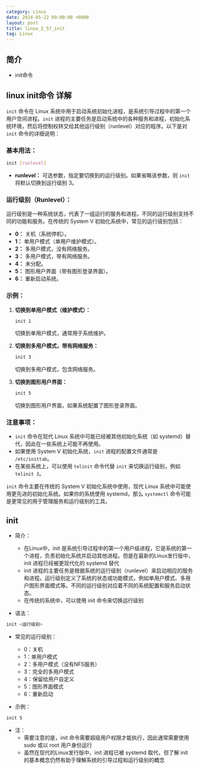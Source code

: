 ```yaml
---
category: Linux
date: 2024-05-22 09:00:00 +0800
layout: post
title: linux_2_57_init
tag: Linux
---
```

## 简介

+ init命令

## linux init命令 详解

`init` 命令在 Linux 系统中用于启动系统初始化进程，是系统引导过程中的第一个用户空间进程。`init` 进程的主要任务是启动系统中的各种服务和进程，初始化系统环境，然后将控制权转交给其他运行级别（runlevel）对应的程序。以下是对 `init` 命令的详细说明：

### 基本用法：

```bash
init [runlevel]
```

- **runlevel：** 可选参数，指定要切换到的运行级别。如果省略该参数，则 `init` 将默认切换到运行级别 3。

### 运行级别（Runlevel）：

运行级别是一种系统状态，代表了一组运行的服务和进程。不同的运行级别支持不同的功能和服务。在传统的 System V 初始化系统中，常见的运行级别包括：

- **0：** 关机（系统停机）。
- **1：** 单用户模式（单用户维护模式）。
- **2：** 多用户模式，没有网络服务。
- **3：** 多用户模式，带有网络服务。
- **4：** 未分配。
- **5：** 图形用户界面（带有图形登录界面）。
- **6：** 重新启动系统。

### 示例：

1. **切换到单用户模式（维护模式）：**
   ```bash
   init 1
   ```
   切换到单用户模式，通常用于系统维护。

2. **切换到多用户模式，带有网络服务：**
   ```bash
   init 3
   ```
   切换到多用户模式，包含网络服务。

3. **切换到图形用户界面：**
   ```bash
   init 5
   ```
   切换到图形用户界面，如果系统配置了图形登录界面。

### 注意事项：

- `init` 命令在现代 Linux 系统中可能已经被其他初始化系统（如 systemd）替代，因此在一些系统上可能不再使用。
- 如果使用 System V 初始化系统，`init` 进程的配置文件通常是 `/etc/inittab`。
- 在某些系统上，可以使用 `telinit` 命令代替 `init` 来切换运行级别，例如 `telinit 3`。

`init` 命令主要在传统的 System V 初始化系统中使用，现代 Linux 系统中可能使用更先进的初始化系统。如果你的系统使用 systemd，那么 `systemctl` 命令可能是更常见的用于管理服务和运行级别的工具。

## init 

+ 简介：
  + 在Linux中，init 是系统引导过程中的第一个用户级进程，它是系统的第一个进程，负责初始化系统并启动其他进程。但是在最新的Linux发行版中，init 进程已经被更现代化的 systemd 替代
  + init 进程的主要任务是根据系统的运行级别（runlevel）来启动相应的服务和进程。运行级别定义了系统的状态或功能模式，例如单用户模式、多用户图形界面模式等。不同的运行级别对应着不同的系统配置和服务启动状态。
  + 在传统的系统中，可以使用 init 命令来切换运行级别

+ 语法：
```bash 
init <运行级别>
```

+ 常见的运行级别：
  + 0：关机
  + 1：单用户模式
  + 2：多用户模式（没有NFS服务）
  + 3：完全的多用户模式
  + 4：保留给用户自定义
  + 5：图形界面模式
  + 6：重新启动

+ 示例：
```bash 
init 5
```

+ 注：
  + 需要注意的是，init 命令需要超级用户权限才能执行，因此通常需要使用 sudo 或以 root 用户身份运行
  + 虽然在现代的Linux发行版中，init 进程已被 systemd 取代，但了解 init 的基本概念仍然有助于理解系统的引导过程和运行级别的概念